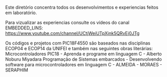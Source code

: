 Este diretório concentra todos os desenvolvimentos e experiencias feitos em laboratório.

Para vizualizar as experiencias consulte os vídeos do canal EMBEDDED_LINS:
https://www.youtube.com/channel/UCtjWeiUTpXjnk5QRvEj0JTg

Os códigos e projetos com PIC18F4550 são baseados nas disciplinas ECOP04 e ECOP14 da UNIFEI e também nas seguintes obras literárias:
Microcontroladores PIC18 - Aprenda e programe em linguagem C - Alberto Noburu Miyadara
Programação de Sistemas embarcados - Desenvolvendo software para microcontroladores em linguagem C - ALMEIDA - MORAES - SERAPHIM
